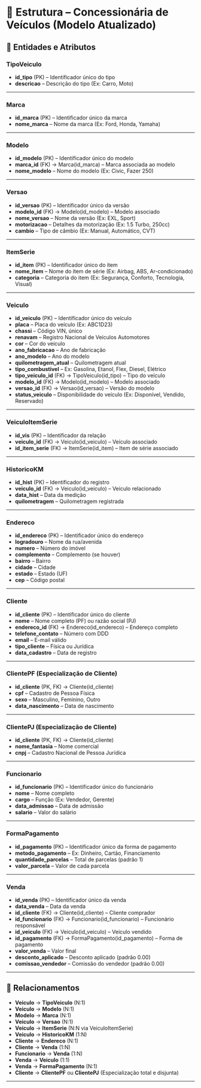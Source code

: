 # 🧩 Estrutura – Concessionária de Veículos (Modelo Atualizado)

## 🔹 Entidades e Atributos

### TipoVeiculo
- **id_tipo** (PK) – Identificador único do tipo
- **descricao** – Descrição do tipo (Ex: Carro, Moto)

---

### Marca
- **id_marca** (PK) – Identificador único da marca
- **nome_marca** – Nome da marca (Ex: Ford, Honda, Yamaha)

---

### Modelo
- **id_modelo** (PK) – Identificador único do modelo
- **marca_id** (FK) → Marca(id_marca) – Marca associada ao modelo
- **nome_modelo** – Nome do modelo (Ex: Civic, Fazer 250)

---

### Versao
- **id_versao** (PK) – Identificador único da versão
- **modelo_id** (FK) → Modelo(id_modelo) – Modelo associado
- **nome_versao** – Nome da versão (Ex: EXL, Sport)
- **motorizacao** – Detalhes da motorização (Ex: 1.5 Turbo, 250cc)
- **cambio** – Tipo de câmbio (Ex: Manual, Automático, CVT)

---

### ItemSerie
- **id_item** (PK) – Identificador único do item
- **nome_item** – Nome do item de série (Ex: Airbag, ABS, Ar-condicionado)
- **categoria** – Categoria do item (Ex: Segurança, Conforto, Tecnologia, Visual)

---

### Veiculo
- **id_veiculo** (PK) – Identificador único do veículo
- **placa** – Placa do veículo (Ex: ABC1D23)
- **chassi** – Código VIN, único
- **renavam** – Registro Nacional de Veículos Automotores
- **cor** – Cor do veículo
- **ano_fabricacao** – Ano de fabricação
- **ano_modelo** – Ano do modelo
- **quilometragem_atual** – Quilometragem atual
- **tipo_combustivel** – Ex: Gasolina, Etanol, Flex, Diesel, Elétrico
- **tipo_veiculo_id** (FK) → TipoVeiculo(id_tipo) – Tipo do veículo
- **modelo_id** (FK) → Modelo(id_modelo) – Modelo associado
- **versao_id** (FK) → Versao(id_versao) – Versão do modelo
- **status_veiculo** – Disponibilidade do veículo (Ex: Disponível, Vendido, Reservado)

---

### VeiculoItemSerie
- **id_vis** (PK) – Identificador da relação
- **veiculo_id** (FK) → Veiculo(id_veiculo) – Veículo associado
- **id_item_serie** (FK) → ItemSerie(id_item) – Item de série associado

---

### HistoricoKM
- **id_hist** (PK) – Identificador do registro
- **veiculo_id** (FK) → Veiculo(id_veiculo) – Veículo relacionado
- **data_hist** – Data da medição
- **quilometragem** – Quilometragem registrada

---

### Endereco
- **id_endereco** (PK) – Identificador único do endereço
- **logradouro** – Nome da rua/avenida
- **numero** – Número do imóvel
- **complemento** – Complemento (se houver)
- **bairro** – Bairro
- **cidade** – Cidade
- **estado** – Estado (UF)
- **cep** – Código postal

---

### Cliente
- **id_cliente** (PK) – Identificador único do cliente
- **nome** – Nome completo (PF) ou razão social (PJ)
- **endereco_id** (FK) → Endereco(id_endereco) – Endereço completo
- **telefone_contato** – Número com DDD
- **email** – E-mail válido
- **tipo_cliente** – Física ou Jurídica
- **data_cadastro** – Data de registro

---

### ClientePF (Especialização de Cliente)
- **id_cliente** (PK, FK) → Cliente(id_cliente)
- **cpf** – Cadastro de Pessoa Física
- **sexo** – Masculino, Feminino, Outro
- **data_nascimento** – Data de nascimento

---

### ClientePJ (Especialização de Cliente)
- **id_cliente** (PK, FK) → Cliente(id_cliente)
- **nome_fantasia** – Nome comercial
- **cnpj** – Cadastro Nacional de Pessoa Jurídica

---

### Funcionario
- **id_funcionario** (PK) – Identificador único do funcionário
- **nome** – Nome completo
- **cargo** – Função (Ex: Vendedor, Gerente)
- **data_admissao** – Data de admissão
- **salario** – Valor do salário

---

### FormaPagamento
- **id_pagamento** (PK) – Identificador único da forma de pagamento
- **metodo_pagamento** – Ex: Dinheiro, Cartão, Financiamento
- **quantidade_parcelas** – Total de parcelas (padrão 1)
- **valor_parcela** – Valor de cada parcela

---

### Venda
- **id_venda** (PK) – Identificador único da venda
- **data_venda** – Data da venda
- **id_cliente** (FK) → Cliente(id_cliente) – Cliente comprador
- **id_funcionario** (FK) → Funcionario(id_funcionario) – Funcionário responsável
- **id_veiculo** (FK) → Veiculo(id_veiculo) – Veículo vendido
- **id_pagamento** (FK) → FormaPagamento(id_pagamento) – Forma de pagamento
- **valor_venda** – Valor final
- **desconto_aplicado** – Desconto aplicado (padrão 0.00)
- **comissao_vendedor** – Comissão do vendedor (padrão 0.00)

---

## 🔗 Relacionamentos

- **Veiculo** → **TipoVeiculo** (N:1)  
- **Veiculo** → **Modelo** (N:1)  
- **Modelo** → **Marca** (N:1)  
- **Veiculo** → **Versao** (N:1)  
- **Veiculo** → **ItemSerie** (N:N via VeiculoItemSerie)  
- **Veiculo** → **HistoricoKM** (1:N)  
- **Cliente** → **Endereco** (N:1)  
- **Cliente** → **Venda** (1:N)  
- **Funcionario** → **Venda** (1:N)  
- **Venda** → **Veiculo** (1:1)  
- **Venda** → **FormaPagamento** (N:1)  
- **Cliente** → **ClientePF** ou **ClientePJ** (Especialização total e disjunta)

---
